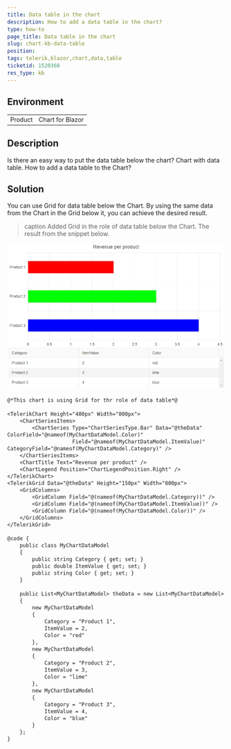 ```yaml
---
title: Data table in the chart
description: How to add a data table in the chart?
type: how-to
page_title: Data table in the chart
slug: chart-kb-data-table
position: 
tags: telerik,blazor,chart,data,table
ticketid: 1520360
res_type: kb
---
```


## Environment

<table>
    <tbody>
        <tr>
            <td>Product</td>
            <td>Chart for Blazor</td>
        </tr>
    </tbody>
</table>


## Description

Is there an easy way to put the data table below the chart? Chart with data table. How to add a data table to the Chart?

## Solution

You can use Grid for data table below the Chart. By using the same data from the Chart in the Grid below it, you can achieve the desired result.

>caption Added Grid in the role of data table below the Chart. The result from the snippet below.

![Chart with data table](images/chart-with-data-table-below.png)

````RAZOR
@*This chart is using Grid for thr role of data table*@

<TelerikChart Height="400px" Width="800px">
    <ChartSeriesItems>
        <ChartSeries Type="ChartSeriesType.Bar" Data="@theData" ColorField="@nameof(MyChartDataModel.Color)"
                     Field="@nameof(MyChartDataModel.ItemValue)" CategoryField="@nameof(MyChartDataModel.Category)" />
    </ChartSeriesItems>
    <ChartTitle Text="Revenue per product" />
    <ChartLegend Position="ChartLegendPosition.Right" />
</TelerikChart>
<TelerikGrid Data="@theData" Height="150px" Width="800px">
    <GridColumns>
        <GridColumn Field="@(nameof(MyChartDataModel.Category))" />
        <GridColumn Field="@(nameof(MyChartDataModel.ItemValue))" />
        <GridColumn Field="@(nameof(MyChartDataModel.Color))" />
    </GridColumns>
</TelerikGrid>

@code {
    public class MyChartDataModel
    {
        public string Category { get; set; }
        public double ItemValue { get; set; }
        public string Color { get; set; }
    }

    public List<MyChartDataModel> theData = new List<MyChartDataModel>
    {
        new MyChartDataModel
        {
            Category = "Product 1",
            ItemValue = 2,
            Color = "red"
        },
        new MyChartDataModel
        {
            Category = "Product 2",
            ItemValue = 3,
            Color = "lime"
        },
        new MyChartDataModel
        {
            Category = "Product 3",
            ItemValue = 4,
            Color = "blue"
        }
    };
}
````
